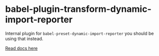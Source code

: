 # babel-plugin-transform-dynamic-import-reporter

Internal plugin for `babel-preset-dynamic-import-reporter` you should be using
that instead.

[Read docs here](https://github.com/thejameskyle/babel-preset-dynamic-import-reporter)
